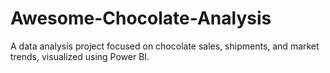 # Awesome-Chocolate-Analysis
A data analysis project focused on chocolate sales, shipments, and market trends, visualized using Power BI.
